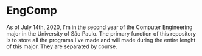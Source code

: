 # EngComp

As of July 14th, 2020, I'm in the second year of the Computer Engineering major in the University of São Paulo. 
The primary function of this repository is to store all the programs I've made and will made during the entire lenght of this major.
They are separated by course. 
